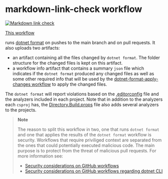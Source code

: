 # markdown-link-check workflow

[![Markdown link check](https://github.com/edumserrano/dotnet-sdk-extensions/actions/workflows/markdown-link-check.yml/badge.svg)](https://github.com/edumserrano/dotnet-sdk-extensions/actions/workflows/markdown-link-check.yml)

[This workflow](/.github/workflows/markdown-link-check.yml)




runs [dotnet format](https://github.com/dotnet/format) on pushes to the main branch and on pull requests. It also uploads two artifacts:

- an artifact containing all the files changed by `dotnet format`. The folder structure for the changed files is kept on this artifact.
- a workflow info artifact that contains a summary `json` file which indicates if the `dotnet format` produced any changed files as well as some other required info that will be used by the [dotnet-format-apply-changes workflow](/docs/dev-notes/workflows/dotnet-format-apply-changes-workflow.md) to apply the changed files.

The `dotnet format` will report violations based on the [.editorconfig](/.editorconfig) file and the analyzers included in each project. Note that in addition to the analyzers each `csproj` has, the [Directory.Build.props](/docs/dev-notes/README.md#projects-wide-configuration) file also adds several analyzers to the projects.

> **Note**
>
> The reason to split this workflow in two, one that runs `dotnet format` and one that applies the results of the `dotnet format` workflow is security. Workflows that require priviliged context are separated from the ones that could potentially executed malicious code. The main purpose is to protect from the threat of malicious pull requests. For more information see:
>
> - [Security considerations on GitHub workflows](/docs/dev-notes/workflows/security-considerations.md)
> - [Security considerations on GitHub workflows regarding dotnet CLI](/docs/dev-notes/workflows/security-considerations-and-dotnet.md)
